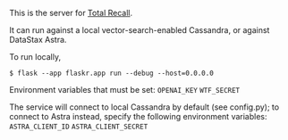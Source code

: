 This is the server for [Total Recall](https://totalrecall.click).

It can run against a local vector-search-enabled Cassandra, or against DataStax Astra.

To run locally, 

`$ flask --app flaskr.app run --debug --host=0.0.0.0`

Environment variables that must be set:
`OPENAI_KEY`
`WTF_SECRET`

The service will connect to local Cassandra by default (see config.py); to connect to Astra instead, 
specify the following environment variables:
`ASTRA_CLIENT_ID`
`ASTRA_CLIENT_SECRET`
